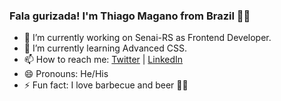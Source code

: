 ### Fala gurizada! I'm Thiago Magano from Brazil 👨‍💻

- 🔭 I’m currently working on Senai-RS as Frontend Developer.
- 🌱 I’m currently learning Advanced CSS.
- 📫 How to reach me: [Twitter](https://twitter.com/thymag) | [LinkedIn](https://linkedin.com/in/thiagomagano)
- 😄 Pronouns: He/His
- ⚡ Fun fact: I love barbecue and beer 🍖🍻
